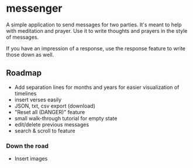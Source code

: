 # messenger

A simple application to send messages for two parties. It's meant to help with meditation and prayer. Use it to write thoughts and prayers in the style of messages.

If you have an impression of a response, use the response feature to write those down as well.


## Roadmap

- Add separation lines for months and years for easier visualization of timelines
- insert verses easily
- JSON, txt, csv export (download)
- "Reset all (DANGER)" feature
- small walk-through tutorial for empty state
- edit/delete previous messages
- search & scroll to feature

### Down the road

- Insert images
